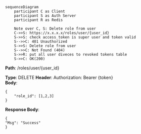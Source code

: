 ```mermaid
sequenceDiagram
    participant C as Client  
    participant S as Auth Server
    participant R as Redis

	Note over C, S: Delete role from user
	C->>S: https://x.x.x.x/roles/user/{user_id}
	S->>S: check access_token is super user and token valid
	S-->>C: 401 Unauthorized
	S->>S: Delete role from user
	S-->>C: Not Found (404)
	S->>R: put all user diveces to revoked tokens table
	S->>C: OK(200)

```

**Path**: /roles/user/{user_id}

**Type**: DELETE
**Header**: Authorization: Bearer {token}  
**Body**: 
```
{
	"role_id": [1,2,3]
}
```
**Response Body**: 
```
{  
"Msg": "Success"
}  
```